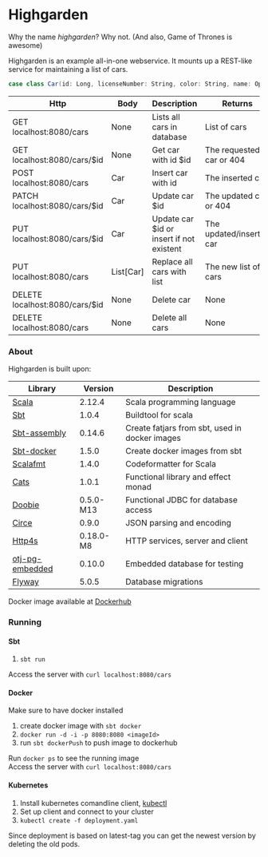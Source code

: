 # Highgarden

Why the name _highgarden_? Why not. (And also, Game of Thrones is awesome) 

Highgarden is an example all-in-one webservice. It mounts up a REST-like service for maintaining a list of cars.

```scala 
case class Car(id: Long, licenseNumber: String, color: String, name: Option[String])
```

Http | Body |Description | Returns
------------ | -------------| -------------| -------------
GET localhost:8080/cars |None | Lists all cars in database | List of cars
GET localhost:8080/cars/$id |None| Get car with id $id | The requested car or 404
POST localhost:8080/cars |Car| Insert car with id | The inserted car
PATCH localhost:8080/cars/$id |Car| Update car $id | The updated car or 404
PUT localhost:8080/cars/$id |Car| Update car $id or insert if not existent | The updated/inserted car
PUT localhost:8080/cars |List\[Car\]| Replace all cars with list | The new list of cars
DELETE localhost:8080/cars/$id |None| Delete car | None
DELETE localhost:8080/cars |None| Delete all cars| None

### About
Highgarden is built upon:

Library | Version | Description
------------ | ------------- | -------------
<a href="https://github.com/scala/scala">Scala</a> |2.12.4 | Scala programming language
<a href="https://github.com/sbt/sbt">Sbt</a> | 1.0.4 | Buildtool for scala
<a href="https://github.com/sbt/sbt-assembly">Sbt-assembly</a> | 0.14.6 | Create fatjars from sbt, used in docker images
<a href="https://github.com/marcuslonnberg/sbt-docker">Sbt-docker</a> | 1.5.0 | Create docker images from sbt
<a href="https://github.com/scalameta/scalafmt">Scalafmt</a> | 1.4.0 | Codeformatter for Scala
<a href="https://github.com/typelevel/cats">Cats</a> | 1.0.1 | Functional library and effect monad
<a href="https://github.com/tpolecat/doobie">Doobie</a> | 0.5.0-M13 | Functional JDBC for database access
<a href="https://github.com/circe/circe">Circe</a> | 0.9.0 | JSON parsing and encoding
<a href="https://github.com/http4s/http4s">Http4s</a> | 0.18.0-M8 | HTTP services, server and client
<a href="https://github.com/opentable/otj-pg-embedded">otj-pg-embedded</a> | 0.10.0 | Embedded database for testing
<a href="https://github.com/flyway/flyway">Flyway</a> | 5.0.5 | Database migrations


Docker image available at <a href="https://hub.docker.com/r/amumurst/highgarden/">Dockerhub</a>



### Running

#### Sbt
1. ```sbt run``` 

Access the server with `curl localhost:8080/cars`

#### Docker
Make sure to have docker installed
1. create docker image with ```sbt docker```
2. `docker run -d -i -p 8080:8080 <imageId>`
3. run ```sbt dockerPush``` to push image to dockerhub

Run `docker ps` to see the running image <br/>
Access the server with `curl localhost:8080/cars`

#### Kubernetes
1. Install kubernetes comandline client, <a href="https://kubernetes.io/docs/tasks/tools/install-kubectl/#download-as-part-of-the-google-cloud-sdk">kubectl</a>
2. Set up client and connect to your cluster
3. `kubectl create -f deployment.yaml`

Since deployment is based on latest-tag you can get the newest version by deleting the old pods.
